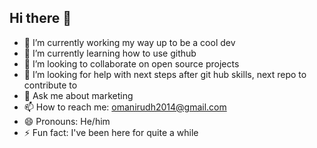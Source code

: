 ## Hi there 👋

- 🔭 I’m currently working my way up to be a cool dev
- 🌱 I’m currently learning how to use github 
- 👯 I’m looking to collaborate on open source projects 
- 🤔 I’m looking for help with next steps after git hub skills, next repo to contribute to
- 💬 Ask me about marketing 
- 📫 How to reach me: omanirudh2014@gmail.com
- 😄 Pronouns: He/him
- ⚡ Fun fact: I've been here for quite a while
  
